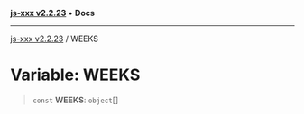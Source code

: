[**js-xxx v2.2.23**](../README.md) • **Docs**

***

[js-xxx v2.2.23](../README.md) / WEEKS

# Variable: WEEKS

> `const` **WEEKS**: `object`[]
